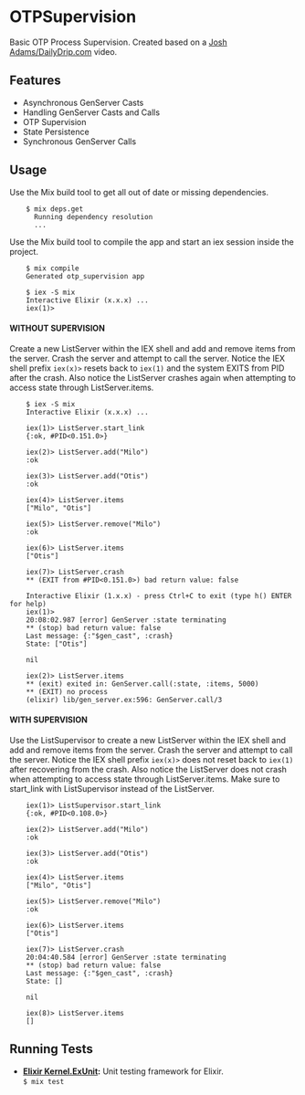 # OTPSupervision

Basic OTP Process Supervision. Created based on a [Josh Adams/DailyDrip.com](https://www.dailydrip.com) video.


## Features
* Asynchronous GenServer Casts
* Handling GenServer Casts and Calls
* OTP Supervision
* State Persistence
* Synchronous GenServer Calls

## Usage
Use the Mix build tool to get all out of date or missing dependencies.
```
    $ mix deps.get
      Running dependency resolution
      ...
```

Use the Mix build tool to compile the app and start an iex session inside the project.
```
    $ mix compile
    Generated otp_supervision app

    $ iex -S mix
    Interactive Elixir (x.x.x) ...
    iex(1)>
```

#### WITHOUT SUPERVISION
Create a new ListServer within the IEX shell and add and remove items from the server. Crash the server and attempt to call the server. Notice the IEX shell prefix `iex(x)>` resets back to `iex(1)` and the system EXITS from PID after the crash. Also notice the ListServer crashes again when attempting to access state through ListServer.items.
```
    $ iex -S mix
    Interactive Elixir (x.x.x) ...

    iex(1)> ListServer.start_link
    {:ok, #PID<0.151.0>}

    iex(2)> ListServer.add("Milo")
    :ok

    iex(3)> ListServer.add("Otis")
    :ok

    iex(4)> ListServer.items
    ["Milo", "Otis"]

    iex(5)> ListServer.remove("Milo")
    :ok

    iex(6)> ListServer.items
    ["Otis"]

    iex(7)> ListServer.crash
    ** (EXIT from #PID<0.151.0>) bad return value: false

    Interactive Elixir (1.x.x) - press Ctrl+C to exit (type h() ENTER for help)
    iex(1)>
    20:08:02.987 [error] GenServer :state terminating
    ** (stop) bad return value: false
    Last message: {:"$gen_cast", :crash}
    State: ["Otis"]    

    nil

    iex(2)> ListServer.items
    ** (exit) exited in: GenServer.call(:state, :items, 5000)
    ** (EXIT) no process
    (elixir) lib/gen_server.ex:596: GenServer.call/3    
```

#### WITH SUPERVISION
Use the ListSupervisor to create a new ListServer within the IEX shell and add and remove items from the server. Crash the server and attempt to call the server. Notice the IEX shell prefix `iex(x)>` does not reset back to `iex(1)` after recovering from the crash. Also notice the ListServer does not crash when attempting to access state through ListServer.items. Make sure to start_link with ListSupervisor instead of the ListServer.
```
    iex(1)> ListSupervisor.start_link
    {:ok, #PID<0.108.0>}

    iex(2)> ListServer.add("Milo")
    :ok

    iex(3)> ListServer.add("Otis")
    :ok

    iex(4)> ListServer.items
    ["Milo", "Otis"]

    iex(5)> ListServer.remove("Milo")
    :ok

    iex(6)> ListServer.items
    ["Otis"]

    iex(7)> ListServer.crash
    20:04:40.584 [error] GenServer :state terminating
    ** (stop) bad return value: false
    Last message: {:"$gen_cast", :crash}
    State: []

    nil
    
    iex(8)> ListServer.items
    []
```

## Running Tests
 * <b>[Elixir Kernel.ExUnit](https://github.com/elixir-lang/elixir):</b>
Unit testing framework for Elixir.<br>
   ``` $ mix test ```
